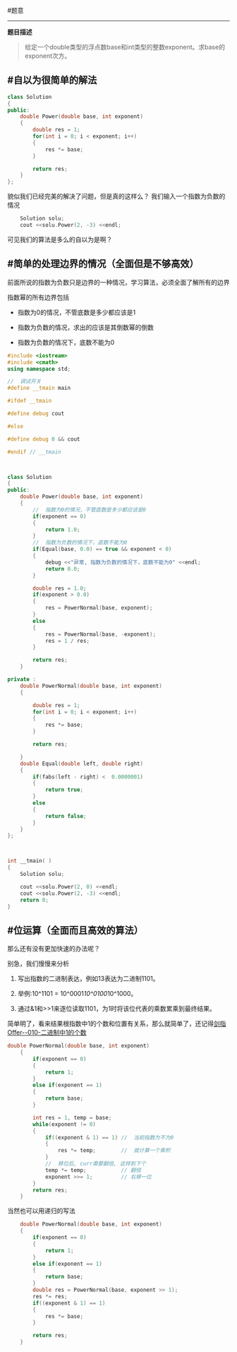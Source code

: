 
#题意

-------

**题目描述**



>给定一个double类型的浮点数base和int类型的整数exponent。求base的exponent次方。

#自以为很简单的解法
-------
```cpp
class Solution
{
public:
    double Power(double base, int exponent)
    {
        double res = 1;
        for(int i = 0; i < exponent; i++)
        {
            res *= base;
        }

        return res;
    }
};
```

貌似我们已经完美的解决了问题，但是真的这样么？
我们输入一个指数为负数的情况
```cpp
    Solution solu;
    cout <<solu.Power(2, -3) <<endl;
```


可见我们的算法是多么的自以为是啊？


#简单的处理边界的情况（全面但是不够高效）
-------

前面所说的指数为负数只是边界的一种情况，学习算法，必须全面了解所有的边界

指数幂的所有边界包括

*    指数为0的情况，不管底数是多少都应该是1

*    指数为负数的情况，求出的应该是其倒数幂的倒数

*    指数为负数的情况下，底数不能为0

```cpp
#include <iostream>
#include <cmath>
using namespace std;

//  调试开关
#define __tmain main

#ifdef __tmain

#define debug cout

#else

#define debug 0 && cout

#endif // __tmain



class Solution
{
public:
    double Power(double base, int exponent)
    {
        //  指数为0的情况，不管底数是多少都应该是0
        if(exponent == 0)
        {
            return 1.0;
        }
        //  指数为负数的情况下，底数不能为0
        if(Equal(base, 0.0) == true && exponent < 0)
        {
            debug <<"异常, 指数为负数的情况下，底数不能为0" <<endl;
            return 0.0;
        }

        double res = 1.0;
        if(exponent > 0.0)
        {
            res = PowerNormal(base, exponent);
        }
        else
        {
            res = PowerNormal(base, -exponent);
            res = 1 / res;
        }

        return res;
    }

private :
    double PowerNormal(double base, int exponent)
    {

        double res = 1;
        for(int i = 0; i < exponent; i++)
        {
            res *= base;
        }

        return res;

    }
    double Equal(double left, double right)
    {
        if(fabs(left - right) <  0.0000001)
        {
            return true;
        }
        else
        {
            return false;
        }
    }
};



int __tmain( )
{
    Solution solu;

    cout <<solu.Power(2, 0) <<endl;
    cout <<solu.Power(2, -3) <<endl;
    return 0;
}

```


#位运算（全面而且高效的算法）
-------
那么还有没有更加快速的办法呢？

别急，我们慢慢来分析

1.    写出指数的二进制表达，例如13表达为二进制1101。

2.    举例:10^1101 = 10^0001*10^0100*10^1000。

3.    通过&1和>>1来逐位读取1101，为1时将该位代表的乘数累乘到最终结果。

简单明了，看来结果根指数中1的个数和位置有关系，那么就简单了，还记得[剑指Offer--010-二进制中1的个数](http://blog.csdn.net/gatieme/article/details/51122144)

```cpp
double PowerNormal(double base, int exponent)
    {
        if(exponent == 0)
        {
            return 1;
        }
        else if(exponent == 1)
        {
            return base;
        }

        int res = 1, temp = base;
        while(exponent != 0)
        {
            if((exponent & 1) == 1) //  当前指数为不为0
            {
                res *= temp;        //  就计算一个乘积
            }
            //  移位后, curr需要翻倍, 这样到下个
            temp *= temp;           // 翻倍
            exponent >>= 1;         // 右移一位
        }
        return res;
    }
```

当然也可以用递归的写法

```cpp
    double PowerNormal(double base, int exponent)
    {
        if(exponent == 0)
        {
            return 1;
        }
        else if(exponent == 1)
        {
            return base;
        }
        double res = PowerNormal(base, exponent >> 1);
        res *= res;
        if((exponent & 1) == 1)
        {
            res *= base;
        }

        return res;
    }
```